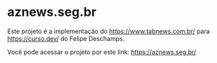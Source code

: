 # aznews.seg.br

Este projeto é a implementação do https://www.tabnews.com.br/ para https://curso.dev/ do Felipe Deschamps.

Você pode acessar o projeto por este link: https://aznews.seg.br/
